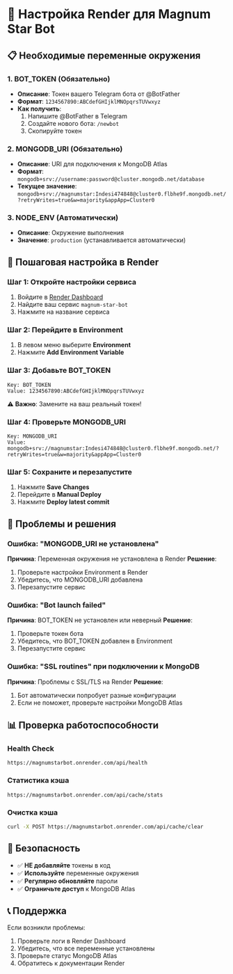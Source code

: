 # 🚀 Настройка Render для Magnum Star Bot

## 📋 **Необходимые переменные окружения**

### 1. **BOT_TOKEN** (Обязательно)
- **Описание**: Токен вашего Telegram бота от @BotFather
- **Формат**: `1234567890:ABCdefGHIjklMNOpqrsTUVwxyz`
- **Как получить**: 
  1. Напишите @BotFather в Telegram
  2. Создайте нового бота: `/newbot`
  3. Скопируйте токен

### 2. **MONGODB_URI** (Обязательно)
- **Описание**: URI для подключения к MongoDB Atlas
- **Формат**: `mongodb+srv://username:password@cluster.mongodb.net/database`
- **Текущее значение**: `mongodb+srv://magnumstar:Indesi474848@cluster0.flbhe9f.mongodb.net/?retryWrites=true&w=majority&appApp=Cluster0`

### 3. **NODE_ENV** (Автоматически)
- **Описание**: Окружение выполнения
- **Значение**: `production` (устанавливается автоматически)

## 🔧 **Пошаговая настройка в Render**

### **Шаг 1: Откройте настройки сервиса**
1. Войдите в [Render Dashboard](https://dashboard.render.com)
2. Найдите ваш сервис `magnum-star-bot`
3. Нажмите на название сервиса

### **Шаг 2: Перейдите в Environment**
1. В левом меню выберите **Environment**
2. Нажмите **Add Environment Variable**

### **Шаг 3: Добавьте BOT_TOKEN**
```
Key: BOT_TOKEN
Value: 1234567890:ABCdefGHIjklMNOpqrsTUVwxyz
```
⚠️ **Важно**: Замените на ваш реальный токен!

### **Шаг 4: Проверьте MONGODB_URI**
```
Key: MONGODB_URI
Value: mongodb+srv://magnumstar:Indesi474848@cluster0.flbhe9f.mongodb.net/?retryWrites=true&w=majority&appApp=Cluster0
```

### **Шаг 5: Сохраните и перезапустите**
1. Нажмите **Save Changes**
2. Перейдите в **Manual Deploy**
3. Нажмите **Deploy latest commit**

## 🚨 **Проблемы и решения**

### **Ошибка: "MONGODB_URI не установлена"**
**Причина**: Переменная окружения не установлена в Render
**Решение**: 
1. Проверьте настройки Environment в Render
2. Убедитесь, что MONGODB_URI добавлена
3. Перезапустите сервис

### **Ошибка: "Bot launch failed"**
**Причина**: BOT_TOKEN не установлен или неверный
**Решение**:
1. Проверьте токен бота
2. Убедитесь, что BOT_TOKEN добавлен в Environment
3. Перезапустите сервис

### **Ошибка: "SSL routines" при подключении к MongoDB**
**Причина**: Проблемы с SSL/TLS на Render
**Решение**: 
1. Бот автоматически попробует разные конфигурации
2. Если не поможет, проверьте настройки MongoDB Atlas

## 📊 **Проверка работоспособности**

### **Health Check**
```
https://magnumstarbot.onrender.com/api/health
```

### **Статистика кэша**
```
https://magnumstarbot.onrender.com/api/cache/stats
```

### **Очистка кэша**
```bash
curl -X POST https://magnumstarbot.onrender.com/api/cache/clear
```

## 🔐 **Безопасность**

- ✅ **НЕ добавляйте** токены в код
- ✅ **Используйте** переменные окружения
- ✅ **Регулярно обновляйте** пароли
- ✅ **Ограничьте доступ** к MongoDB Atlas

## 📞 **Поддержка**

Если возникли проблемы:
1. Проверьте логи в Render Dashboard
2. Убедитесь, что все переменные установлены
3. Проверьте статус MongoDB Atlas
4. Обратитесь к документации Render

